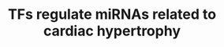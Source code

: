 ---
annotations:
- type: Pathway Ontology
  value: hypertrophic cardiomyopathy pathway
authors:
- Mkutmon
- Eweitz
description: Transcription Factors that possibly regulate the expression of microRNAs
  related to cardiac hypertrophy. Interactions found by using TransMir. MicroRNAs
  are represented by a purple color and a rounded rectangle.
last-edited: 2021-05-07
organisms:
- Bos taurus
redirect_from:
- /index.php/Pathway:WP3218
- /instance/WP3218
schema-jsonld:
- '@context': https://schema.org/
  '@id': https://wikipathways.github.io/pathways/WP3218.html
  '@type': Dataset
  creator:
    '@type': Organization
    name: WikiPathways
  description: Transcription Factors that possibly regulate the expression of microRNAs
    related to cardiac hypertrophy. Interactions found by using TransMir. MicroRNAs
    are represented by a purple color and a rounded rectangle.
  keywords:
  - hsa-mir-29a
  - bta-mir-21
  - bta-mir-1-1
  - WDR92
  - bta-mir-133b
  - bta-mir-125b-1
  - hsa-mir-1-2
  - NFKB1
  - AKT2
  - TGFB1
  - AKT1
  - MYEF2
  - bta-mir-125b-2
  - RASGRF1
  - STAT3
  license: CC0
  name: TFs regulate miRNAs related to cardiac hypertrophy
seo: CreativeWork
title: TFs regulate miRNAs related to cardiac hypertrophy
wpid: WP3218
---